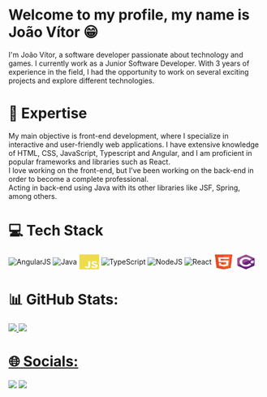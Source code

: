 # Welcome to my profile, my name is João Vítor 😁

I'm João Vítor, a software developer passionate about technology and games. I currently work as a Junior Software Developer.
With 3 years of experience in the field, I had the opportunity to work on several exciting projects and explore different technologies.

# 🚀 Expertise

My main objective is front-end development, where I specialize in interactive and user-friendly web applications. I have extensive knowledge of HTML, CSS, JavaScript, Typescript and Angular, and I am proficient in popular frameworks and libraries such as React. </br>
I love working on the front-end, but I've been working on the back-end in order to become a complete professional.
</br>
Acting in back-end using Java with its other libraries like JSF, Spring, among others.

# 💻 Tech Stack

<div style="display: inline_block">
  <img align="center" alt="AngularJS" height="30" width="40" 
src="https://cdn.jsdelivr.net/gh/devicons/devicon/icons/angularjs/angularjs-original.svg">
  <img align="center" alt="Java" height="30" width="40" 
src="https://cdn.jsdelivr.net/gh/devicons/devicon/icons/java/java-original.svg">
  <img align="center" alt="Js" height="30" width="40" 
src="https://raw.githubusercontent.com/devicons/devicon/master/icons/javascript/javascript-plain.svg">
  <img align="center" alt="TypeScript" height="30" width="40" 
src="https://cdn.jsdelivr.net/gh/devicons/devicon/icons/typescript/typescript-original.svg">
  <img align="center" alt="NodeJS" height="30" width="40" 
src="https://cdn.jsdelivr.net/gh/devicons/devicon/icons/nodejs/nodejs-original.svg">
  <img align="center" alt="React" height="30" width="40" 
src="https://cdn.jsdelivr.net/gh/devicons/devicon/icons/react/react-original.svg">
  <img align="center" alt="HTML" height="30" width="40" 
src="https://raw.githubusercontent.com/devicons/devicon/master/icons/html5/html5-original.svg">
  <img align="center" alt="CSharp" height="30" width="40" 
src="https://raw.githubusercontent.com/devicons/devicon/master/icons/csharp/csharp-original.svg">
</div>

# 📊 GitHub Stats:

 <div>
   <a href="https://github.com/JoaoVitorAR">
   <img height="180em" src="https://github-readme-stats.vercel.app/api?username=JoaoVitorAR&show_icons=true&theme=tokyonight"/>
   <img height="180em" src="https://github-readme-stats.vercel.app/api/top-langs/?username=JoaoVitorAR&layout=compact&theme=tokyonight"/>
</div>
     
# 🌐 Socials: 

<div>
  <a href="https://www.linkedin.com/in/joão-vítor-rodrigues" target="_blank"><img src="https://img.shields.io/badge/-LinkedIn-%230077B5?style=for-the-badge&logo=linkedin&logoColor=white" target="_blank"></a>
 <a href="https://instagram.com/jvalves1998" target="_blank"><img src="https://img.shields.io/badge/-Instagram-%23E4405F?style=for-the-badge&logo=instagram&logoColor=white" target="_blank"></a>
</div>
